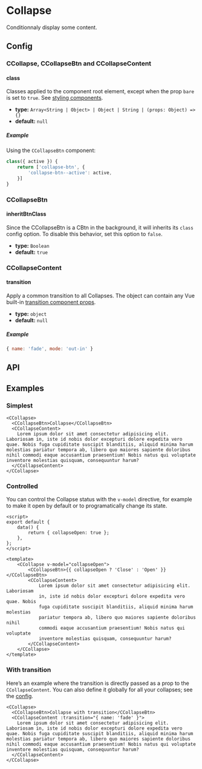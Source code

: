 # Collapse

Conditionnaly display some content.

<Sandbox id="ccollapse-w80b1" />

## Config

### CCollapse, CCollapseBtn and CCollapseContent

#### class

Classes applied to the component root element, except when the prop `bare` is set to `true`. See [styling components](/guide/styling-components/).

-   **type:** `Array<String | Object> | Object | String | (props: Object) => {}`
-   **default:** `null`

##### Example

Using the `CCollapseBtn` component:

```js
class({ active }) {
    return ['collapse-btn', {
        'collapse-btn--active': active,
    }]
}
```

### CCollapseBtn

#### inheritBtnClass

Since the CCollapseBtn is a CBtn in the background, it will inherits its `class` config option. To disable this behavior, set this option to `false`.

-   **type:** `Boolean`
-   **default:** `true`

### CCollapseContent

#### transition

Apply a common transition to all Collapses. The object can contain any Vue built-in [transition component props](https://v3.vuejs.org/api/built-in-components.html#transition).

-   **type:** `object`
-   **default:** `null`

##### Example

```js
{ name: 'fade', mode: 'out-in' }
```

## API

<Docgen :components="['CCollapse', 'CCollapseBtn', 'CCollapseContent']" />

## Examples

### Simplest

```vue
<CCollapse>
  <CCollapseBtn>Collapse</CCollapseBtn>
  <CCollapseContent>
    Lorem ipsum dolor sit amet consectetur adipisicing elit. Laboriosam in, iste id nobis dolor excepturi dolore expedita vero quae. Nobis fuga cupiditate suscipit blanditiis, aliquid minima harum molestias pariatur tempora ab, libero quo maiores sapiente doloribus nihil commodi eaque accusantium praesentium! Nobis natus qui voluptate inventore molestias quisquam, consequuntur harum?
  </CCollapseContent>
</CCollapse>
```

### Controlled

You can control the Collapse status with the `v-model` directive, for example to make it open by default or to programatically change its state.

```vue
<script>
export default {
    data() {
        return { collapseOpen: true };
    },
};
</script>

<template>
    <CCollapse v-model="collapseOpen">
        <CCollapseBtn>{{ collapseOpen ? 'Close' : 'Open' }}</CCollapseBtn>
        <CCollapseContent>
            Lorem ipsum dolor sit amet consectetur adipisicing elit. Laboriosam
            in, iste id nobis dolor excepturi dolore expedita vero quae. Nobis
            fuga cupiditate suscipit blanditiis, aliquid minima harum molestias
            pariatur tempora ab, libero quo maiores sapiente doloribus nihil
            commodi eaque accusantium praesentium! Nobis natus qui voluptate
            inventore molestias quisquam, consequuntur harum?
        </CCollapseContent>
    </CCollapse>
</template>
```

### With transition

Here’s an example where the transition is directly passed as a prop to the `CCollapseContent`. You can also define it globally for all your collapses; see the [config](#config).

```vue
<CCollapse>
  <CCollapseBtn>Collapse with transition</CCollapseBtn>
  <CCollapseContent :transition="{ name: 'fade' }">
    Lorem ipsum dolor sit amet consectetur adipisicing elit. Laboriosam in, iste id nobis dolor excepturi dolore expedita vero quae. Nobis fuga cupiditate suscipit blanditiis, aliquid minima harum molestias pariatur tempora ab, libero quo maiores sapiente doloribus nihil commodi eaque accusantium praesentium! Nobis natus qui voluptate inventore molestias quisquam, consequuntur harum?
  </CCollapseContent>
</CCollapse>
```
